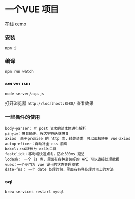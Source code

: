 # 一个VUE 项目

在线 [demo](http://7xj5et.com1.z0.glb.clouddn.com/shop/shop.html)

### 安装

```
npm i
```

### 编译

```
npm run watch
```

### server run

```
node server/app.js
```
打开浏览器 `http://localhost:8080/` 查看效果

### 一些插件的使用

```
body-parser: 对 post 请求的请求体进行解析
pinyin：拼音插件，将文字转换成拼音
axios: 基于promise 的 http 库，封装请求，可以直接使用 vue-axios
autoprefixer：自动补全 css 前缀
babel：es6转换为 es5的工具
fastclick：移动端快速点击，防止300ms 延迟
lodash： 一个 js 库，里面有各种封装好的 API 可以直接处理数据
vuex：一个专门为 vue 设计的状态管理模式
date-fns： 一个 date 处理的包，里面有各种处理时间上的方法
```

### sql

```
brew services restart mysql
```

